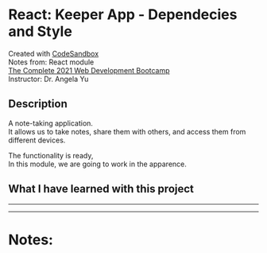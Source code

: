 # React: Keeper App - Dependecies and Style

Created with [CodeSandbox](https://codesandbox.io/)  
Notes from: React module  
[The Complete 2021 Web Development Bootcamp](https://www.udemy.com/course/the-complete-web-development-bootcamp/)  
Instructor: Dr. Angela Yu 

## Description

A note-taking application.      
It allows us to take notes, share them with others, and access them from different devices. 

The functionality is ready,     
In this module, we are going to work in the apparence.

## What I have learned with this project



---
---
# Notes:
